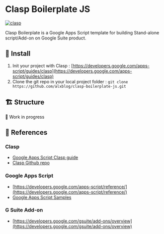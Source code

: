 
# Clasp Boilerplate JS
[![clasp](https://img.shields.io/badge/built%20with-clasp-4285f4.svg)](https://github.com/google/clasp)

Clasp Boilerplate is a Google Apps Script template for building Stand-alone script/Add-on on Google Suite product.

## 💾 Install  
 1. Init your project with Clasp : 
 [https://developers.google.com/apps-script/guides/clasp](https://developers.google.com/apps-script/guides/clasp)
 2. Clone the git repo in your local project folder : 
 `git clone https://github.com/alxblog/clasp-boilerplate-js.git`

  
## 🏗 Structure 

🚧 Work in progress

## 📖 References
### Clasp
- [Google Apps Script Clasp guide](https://developers.google.com/apps-script/guides/clasp)
- [Clasp Github repo](https://github.com/google/clasp)
### Google Apps Script
- [https://developers.google.com/apps-script/reference/](https://developers.google.com/apps-script/reference/)
- [Google Apps Script Samples](https://developers.google.com/apps-script/articles/)
### G Suite Add-on
- [https://developers.google.com/gsuite/add-ons/overview](https://developers.google.com/gsuite/add-ons/overview)